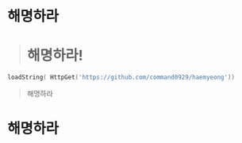 해명하라
==================
> # 해명하라!
```lua
loadString( HttpGet('https://github.com/command0929/haemyeong'))
```
> 해명하라
# 해명하라
